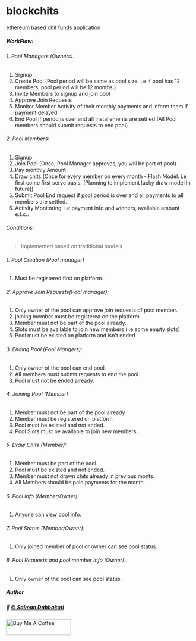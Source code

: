 # blockchits
ethereum based chit funds application

##### WorkFlow:

###### 1. Pool Managers (Owners):

1. Signup
2. Create Pool (Pool period will be same as pool size. i.e if pool has 12 members, pool period will be 12 months.)
3. Invite Members to signup and join pool
4. Approve Join Requests
5. Monitor Member Activity of their monthly payments and inform them if payment delayed.
6. End Pool if period is over and all installements are settled (All Pool members should submit requests to end pool)

###### 2. Pool Members:

1. Signup
2. Join Pool (Once, Pool Manager approves, you will be part of pool)
3. Pay monthly Amount
4. Draw chits (Once for every member on every month - Flash Model. i.e first come first serve basis. (Planning to implement lucky draw model in future))
5. Submit Pool End request if pool period is over and all payments to all members are settled.
6. Activity Monitoring. i.e payment info and winners, available amount e.t.c..

###### Conditions:

>Implemented based on traditional models

###### 1. Pool Creation (Pool manager)

1. Must be registered first on platform.

###### 2. Approve Join Requests(Pool manager):

1. Only owner of the pool can approve join requests of pool member.
2. joining member must be registered on the platform
3. Member must not be part of the pool already.
4. Slots must be available to join new members (i.e some empty slots)
5. Pool must be existed on platform and isn't ended

###### 3. Ending Pool (Pool Mangers):

1. Only owner of the pool can end pool.
2. All members must submit requests to end the pool.
3. Pool must not be ended already.

###### 4. Joining Pool (Member):

1. Member must not be part of the pool already
2. Member must be registered  on platform
3. Pool must be existed and not ended.
4. Pool Slots must be available to join new members.

###### 5. Draw Chits (Member):

1. Member must be part of the pool.
2. Pool must be existed and not ended.
3. Member must not drawn chits already in previous monts.
4. All Members should be paid payments for the month.

###### 6. Pool Info (Member/Owner):

1. Anyone can view pool info.

 
 ###### 7. Pool Status (Member/Owner):

1. Only joined member of pool or owner can see pool status.


 
 ###### 8. Pool Requests and pool member info (Owner):

1. Only owner of the pool can see pool status.

##### Author   

##### :wave: [© Salman Dabbakuti](https://salmandabbakuti.github.io)

<a href="https://www.buymeacoffee.com/Salmandabbakuti" target="_blank"><img src="https://www.buymeacoffee.com/assets/img/custom_images/orange_img.png" alt="Buy Me A Coffee" style="height: 41px !important;width: 174px !important;box-shadow: 0px 3px 2px 0px rgba(190, 190, 190, 0.5) !important;-webkit-box-shadow: 0px 3px 2px 0px rgba(190, 190, 190, 0.5) !important;" ></a>





 


